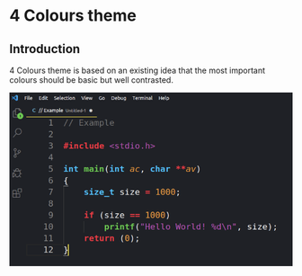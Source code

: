# 4 Colours theme

## Introduction
4 Colours theme is based on an existing idea that the most important colours should be basic but well contrasted.

![Example](images/example.png)